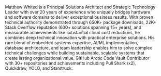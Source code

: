 Matthew Whited is a Principal Solutions Architect and Strategic Technology Leader with over 20 years of experience who uniquely bridges hardware and software domains to deliver exceptional business results. With proven technical authority demonstrated through 650K+ package downloads, 22K+ Stack Overflow reputation (600+ solutions spanning 15+ years), and measurable achievements like substantial cloud cost reductions, he combines deep technical innovation with practical enterprise solutions. His rare blend of embedded systems expertise, AI/ML implementation, database architecture, and team leadership enables him to solve complex technical challenges while building sustainable, scalable systems that create lasting organizational value. GitHub Arctic Code Vault Contributor with 30+ repositories and achievements including Pull Shark (x2), Quickdraw, YOLO, and Starstruck.